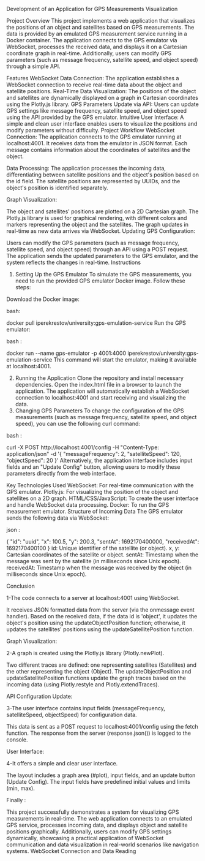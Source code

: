 Development of an Application for GPS Measurements Visualization

Project Overview
This project implements a web application that visualizes the positions of an object and satellites based on GPS measurements. The data is provided by an emulated GPS measurement service running in a Docker container. The application connects to the GPS emulator via WebSocket, processes the received data, and displays it on a Cartesian coordinate graph in real-time. Additionally, users can modify GPS parameters (such as message frequency, satellite speed, and object speed) through a simple API.

Features
WebSocket Data Connection: The application establishes a WebSocket connection to receive real-time data about the object and satellite positions.
Real-Time Data Visualization: The positions of the object and satellites are dynamically displayed on a graph in Cartesian coordinates using the Plotly.js library.
GPS Parameters Update via API: Users can update GPS settings like message frequency, satellite speed, and object speed using the API provided by the GPS emulator.
Intuitive User Interface: A simple and clean user interface enables users to visualize the positions and modify parameters without difficulty.
Project Workflow
WebSocket Connection: The application connects to the GPS emulator running at localhost:4001. It receives data from the emulator in JSON format. Each message contains information about the coordinates of satellites and the object.

Data Processing: The application processes the incoming data, differentiating between satellite positions and the object's position based on the id field. The satellite positions are represented by UUIDs, and the object's position is identified separately.

Graph Visualization:

The object and satellites' positions are plotted on a 2D Cartesian graph.
The Plotly.js library is used for graphical rendering, with different colors and markers representing the object and the satellites.
The graph updates in real-time as new data arrives via WebSocket.
Updating GPS Configuration:

Users can modify the GPS parameters (such as message frequency, satellite speed, and object speed) through an API using a POST request.
The application sends the updated parameters to the GPS emulator, and the system reflects the changes in real-time.
Instructions
1. Setting Up the GPS Emulator
To simulate the GPS measurements, you need to run the provided GPS emulator Docker image. Follow these steps:

Download the Docker image:

bash:

docker pull iperekrestov/university:gps-emulation-service
Run the GPS emulator:

bash :

docker run --name gps-emulator -p 4001:4000 iperekrestov/university:gps-emulation-service
This command will start the emulator, making it available at localhost:4001.

2. Running the Application
Clone the repository and install necessary dependencies.
Open the index.html file in a browser to launch the application.
The application will automatically establish a WebSocket connection to localhost:4001 and start receiving and visualizing the data.
3. Changing GPS Parameters
To change the configuration of the GPS measurements (such as message frequency, satellite speed, and object speed), you can use the following curl command:

bash :

curl -X POST http://localhost:4001/config -H "Content-Type: application/json" -d '{ "messageFrequency": 2, "satelliteSpeed": 120, "objectSpeed": 20 }'
Alternatively, the application interface includes input fields and an "Update Config" button, allowing users to modify these parameters directly from the web interface.

Key Technologies Used
WebSocket: For real-time communication with the GPS emulator.
Plotly.js: For visualizing the position of the object and satellites on a 2D graph.
HTML/CSS/JavaScript: To create the user interface and handle WebSocket data processing.
Docker: To run the GPS measurement emulator.
Structure of Incoming Data
The GPS emulator sends the following data via WebSocket:

json :

{
  "id": "uuid",
  "x": 100.5,
  "y": 200.3,
  "sentAt": 1692170400000,
  "receivedAt": 1692170400100
}
id: Unique identifier of the satellite (or object).
x, y: Cartesian coordinates of the satellite or object.
sentAt: Timestamp when the message was sent by the satellite (in milliseconds since Unix epoch).
receivedAt: Timestamp when the message was received by the object (in milliseconds since Unix epoch).

Conclusion

1-The code connects to a server at localhost:4001 using WebSocket.

It receives JSON formatted data from the server (via the onmessage event handler).
Based on the received data, if the data id is 'object', it updates the object's position using the updateObjectPosition function; otherwise, it updates the satellites' positions using the updateSatellitePosition function.

Graph Visualization:

2-A graph is created using the Plotly.js library (Plotly.newPlot).

Two different traces are defined: one representing satellites (Satellites) and the other representing the object (Object).
The updateObjectPosition and updateSatellitePosition functions update the graph traces based on the incoming data (using Plotly.restyle and Plotly.extendTraces).

API Configuration Update:

3-The user interface contains input fields (messageFrequency, satelliteSpeed, objectSpeed) for configuration data.

This data is sent as a POST request to localhost:4001/config using the fetch function.
The response from the server (response.json()) is logged to the console.

User Interface:

4-It offers a simple and clear user interface.

The layout includes a graph area (#plot), input fields, and an update button (Update Config).
The input fields have predefined initial values and limits (min, max).

Finally : 

This project successfully demonstrates a system for visualizing GPS measurements in real-time. The web application connects to an emulated GPS service, processes incoming data, and displays object and satellite positions graphically. Additionally, users can modify GPS settings dynamically, showcasing a practical application of WebSocket communication and data visualization in real-world scenarios like navigation systems.
WebSocket Connection and Data Reading
